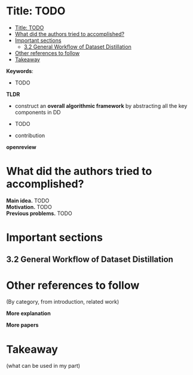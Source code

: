 # Title: TODO

- [Title: TODO](#title-todo)
- [What did the authors tried to accomplished?](#what-did-the-authors-tried-to-accomplished)
- [Important sections](#important-sections)
  - [3.2 General Workflow of Dataset Distillation](#32-general-workflow-of-dataset-distillation)
- [Other references to follow](#other-references-to-follow)
- [Takeaway](#takeaway)

**Keywords**:
- TODO

**TLDR**
- construct an **overall algorithmic framework** by abstracting all the key components in DD

- TODO
- contribution

**openreview**

# What did the authors tried to accomplished?

**Main idea.**  TODO  
**Motivation.** TODO  
**Previous problems.** TODO  


# Important sections

## 3.2 General Workflow of Dataset Distillation



# Other references to follow

(By category, from introduction, related work)

**More explanation**

**More papers**



# Takeaway

(what can be used in my part)